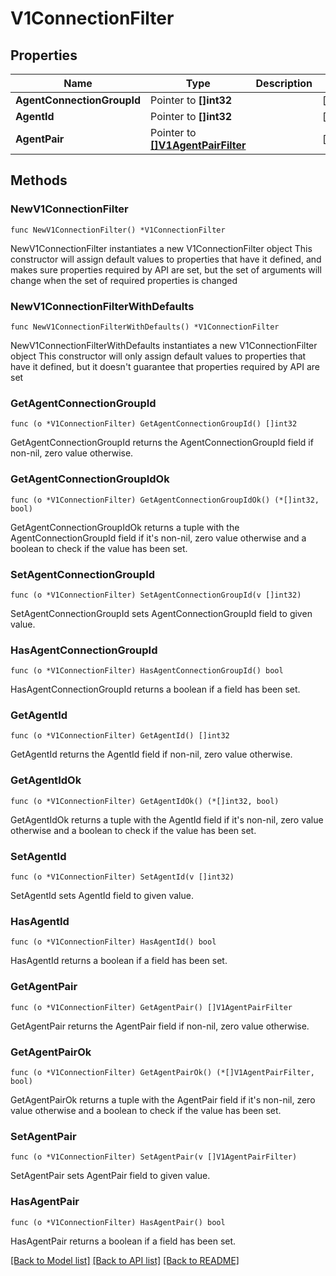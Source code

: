 # V1ConnectionFilter

## Properties

Name | Type | Description | Notes
------------ | ------------- | ------------- | -------------
**AgentConnectionGroupId** | Pointer to **[]int32** |  | [optional] 
**AgentId** | Pointer to **[]int32** |  | [optional] 
**AgentPair** | Pointer to [**[]V1AgentPairFilter**](V1AgentPairFilter.md) |  | [optional] 

## Methods

### NewV1ConnectionFilter

`func NewV1ConnectionFilter() *V1ConnectionFilter`

NewV1ConnectionFilter instantiates a new V1ConnectionFilter object
This constructor will assign default values to properties that have it defined,
and makes sure properties required by API are set, but the set of arguments
will change when the set of required properties is changed

### NewV1ConnectionFilterWithDefaults

`func NewV1ConnectionFilterWithDefaults() *V1ConnectionFilter`

NewV1ConnectionFilterWithDefaults instantiates a new V1ConnectionFilter object
This constructor will only assign default values to properties that have it defined,
but it doesn't guarantee that properties required by API are set

### GetAgentConnectionGroupId

`func (o *V1ConnectionFilter) GetAgentConnectionGroupId() []int32`

GetAgentConnectionGroupId returns the AgentConnectionGroupId field if non-nil, zero value otherwise.

### GetAgentConnectionGroupIdOk

`func (o *V1ConnectionFilter) GetAgentConnectionGroupIdOk() (*[]int32, bool)`

GetAgentConnectionGroupIdOk returns a tuple with the AgentConnectionGroupId field if it's non-nil, zero value otherwise
and a boolean to check if the value has been set.

### SetAgentConnectionGroupId

`func (o *V1ConnectionFilter) SetAgentConnectionGroupId(v []int32)`

SetAgentConnectionGroupId sets AgentConnectionGroupId field to given value.

### HasAgentConnectionGroupId

`func (o *V1ConnectionFilter) HasAgentConnectionGroupId() bool`

HasAgentConnectionGroupId returns a boolean if a field has been set.

### GetAgentId

`func (o *V1ConnectionFilter) GetAgentId() []int32`

GetAgentId returns the AgentId field if non-nil, zero value otherwise.

### GetAgentIdOk

`func (o *V1ConnectionFilter) GetAgentIdOk() (*[]int32, bool)`

GetAgentIdOk returns a tuple with the AgentId field if it's non-nil, zero value otherwise
and a boolean to check if the value has been set.

### SetAgentId

`func (o *V1ConnectionFilter) SetAgentId(v []int32)`

SetAgentId sets AgentId field to given value.

### HasAgentId

`func (o *V1ConnectionFilter) HasAgentId() bool`

HasAgentId returns a boolean if a field has been set.

### GetAgentPair

`func (o *V1ConnectionFilter) GetAgentPair() []V1AgentPairFilter`

GetAgentPair returns the AgentPair field if non-nil, zero value otherwise.

### GetAgentPairOk

`func (o *V1ConnectionFilter) GetAgentPairOk() (*[]V1AgentPairFilter, bool)`

GetAgentPairOk returns a tuple with the AgentPair field if it's non-nil, zero value otherwise
and a boolean to check if the value has been set.

### SetAgentPair

`func (o *V1ConnectionFilter) SetAgentPair(v []V1AgentPairFilter)`

SetAgentPair sets AgentPair field to given value.

### HasAgentPair

`func (o *V1ConnectionFilter) HasAgentPair() bool`

HasAgentPair returns a boolean if a field has been set.


[[Back to Model list]](../README.md#documentation-for-models) [[Back to API list]](../README.md#documentation-for-api-endpoints) [[Back to README]](../README.md)



